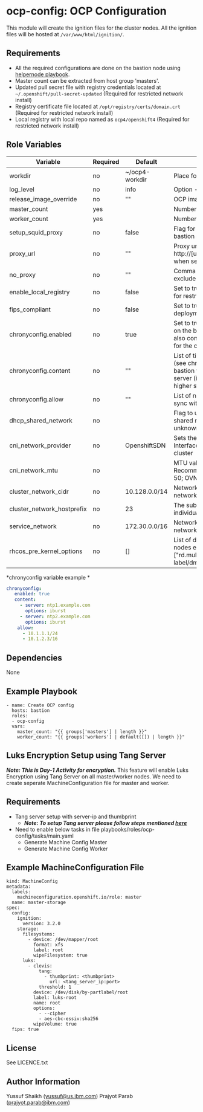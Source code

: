 ocp-config: OCP Configuration
=========

This module will create the ignition files for the cluster nodes. All the ignition files will be hosted at `/var/www/html/ignition/`.

Requirements
------------

 - All the required configurations are done on the bastion node using [helpernode playbook](https://github.com/RedHatOfficial/ocp4-helpernode).
 - Master count can be extracted from host group 'masters'.
 - Updated pull secret file with registry credentials located at `~/.openshift/pull-secret-updated` (Required for restricted network install)
 - Registry certificate file located at `/opt/registry/certs/domain.crt` (Required for restricted network install)
 - Local registry with local repo named as `ocp4/openshift4` (Required for restricted network install)

Role Variables
--------------

| Variable                    | Required | Default        | Comments                                    |
|-----------------------------|----------|----------------|---------------------------------------------|
| workdir                     | no       | ~/ocp4-workdir | Place for config generation and auth files  |
| log_level                   | no       | info           | Option --log-level in openshift-install cmd |
| release_image_override      | no       | ""             | OCP image overide variable                  |
| master_count                | yes      |                | Number of master nodes                      |
| worker_count                | yes      |                | Number of worker nodes                      |
| setup_squid_proxy           | no       | false          | Flag for setting up squid proxy server on bastion node |
| proxy_url                   | no       | ""             | Proxy url eg: http://[user:passwd@]server:port (NA when setup_squid_proxy: true)|
| no_proxy                    | no       | ""             | Comma seperated string of domains/cidr to exclude proxy |
| enable_local_registry       | no       | false          | Set to true to enable usage of local registry for restricted network install |
| fips_compliant              | no       | false          | Set to true to enable usage of FIPS for OCP deployment |
| chronyconfig.enabled        | no       | true           | Set to true to enable chrony configuration on the bastion node during installation. This also configure the bastion as a NTP server for the cluster. |
| chronyconfig.content        | no       | ""             | List of time NTP servers and options pair (see chronyconfig examples). If empty, bastion will try sync with some default ntp server (internet) AND local HW clock (with higher stratum). |
| chronyconfig.allow          | no       | ""             | List of network cidr (X.X.X.X/Y) allowed to sync with bastion configured as NTP server |
| dhcp_shared_network         | no       |                | Flag to update DHCP server work on a shared network. (Neither ACK nor NACK unknown clients) |
| cni_network_provider        | no       | OpenshiftSDN   | Sets the default Container Network Interface (CNI) network provider for the cluster |
| cni_network_mtu             | no       |                | MTU value to assign to the CNI network. Recommended values for OpenshiftSDN: <NIC MTU> - 50; OVNKubernetes: <NIC MTU> - 100 |
| cluster_network_cidr        | no       | 10.128.0.0/14  | Network (in CIDR) used for the pod networks.
| cluster_network_hostprefix  | no       | 23             | The subnet prefix length to assign to each individual node. (netmask in CIDR format)
| service_network             | no       | 172.30.0.0/16  | Network (in CIDR) used for the service network.
| rhcos_pre_kernel_options    | no       | []             | List of day-1 kernel options for RHCOS nodes eg: ["rd.multipath=default","root=/dev/disk/by-label/dm-mpath-root"] |

*chronyconfig variable example *

```yaml
chronyconfig:
   enabled: true
   content:
     - server: ntp1.example.com
       options: iburst
     - server: ntp2.example.com
       options: iburst
    allow:
      - 10.1.1.1/24
      - 10.1.2.3/16
```

Dependencies
------------

None

Example Playbook
----------------

    - name: Create OCP config
      hosts: bastion
      roles:
      - ocp-config
      vars:
        master_count: "{{ groups['masters'] | length }}"
        worker_count: "{{ groups['workers'] | default([]) | length }}"
		

Luks Encryption Setup using Tang Server
---------------------------------------

**_Note: This is Day-1 Activity for encryption._**
This feature will enable Luks Encryption using Tang Server on all master/worker nodes. 
We need to create seperate MachineConfiguration file for master and worker.

Requirements
------------

 - Tang server setup with server-ip and thumbprint
   - **_Note: To setup Tang server please follow steps mentioned [here](https://docs.google.com/document/d/11M5GeV7wgOu4psFNBAF4Z4ykBJ9fw-jPucqZsT74Aus/edit)_**
 - Need to enable below tasks in file playbooks/roles/ocp-config/tasks/main.yaml
   - Generate Machine Config Master
   - Generate Machine Config Worker   
 
Example MachineConfiguration File
----------------

```apiVersion: machineconfiguration.openshift.io/v1
kind: MachineConfig
metadata:
  labels:
    machineconfiguration.openshift.io/role: master
  name: master-storage
spec:
  config:
    ignition:
      version: 3.2.0
    storage:
      filesystems:
        - device: /dev/mapper/root
          format: xfs
          label: root
          wipeFilesystem: true
      luks:
        - clevis:
            tang:
              - thumbprint: <thumbprint>
                url: <tang_server_ip:port>
            threshold: 1
          device: /dev/disk/by-partlabel/root
          label: luks-root
          name: root
          options:
            - --cipher
            - aes-cbc-essiv:sha256
          wipeVolume: true 
  fips: true
 ```
License
-------

See LICENCE.txt

Author Information
------------------

Yussuf Shaikh (yussuf@us.ibm.com)
Prajyot Parab (prajyot.parab@ibm.com)
